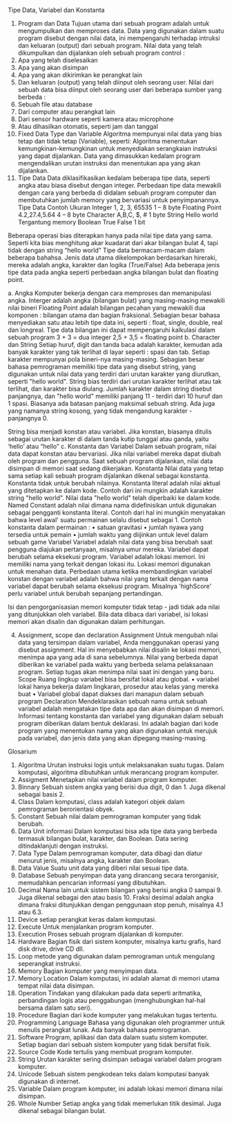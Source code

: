 Tipe Data, Variabel dan Konstanta
1. Program dan Data
Tujuan utama dari sebuah program adalah untuk mengumpulkan dan memproses data. Data yang digunakan dalam suatu program disebut dengan nilai data, ini mempengaruhi terhadap intruksi dan keluaran (output) dari sebuah program.
Nilai data yang telah dikumpulkan dan dijalankan oleh sebuah program control :
1.	Apa yang telah diselesaikan
2.	Apa yang akan disimpan
3.	Apa yang akan dikirimkan ke perangkat lain
4.	Dan keluaran (output) yang telah diinput oleh seorang user.
Nilai dari sebuah data bisa diinput oleh seorang user dari beberapa sumber yang berbeda :
1.	Sebuah file atau database
2.	Dari computer atau perangkat lain
3.	Dari sensor hardware seperti kamera atau microphone
4.	Atau dihasilkan otomatis, seperti jam dan tanggal
2. Fixed Data Type dan Variable
Algoritma mempunyai nilai data yang bias tetap dan tidak tetap (Variable), seperti:
Algoritma menentukan kemungkinan-kemungkinan untuk menyediakan serangkaian instruksi yang dapat dijalankan. Data yang dimasukkan kedalam program mengendalikan urutan instruksi dan menentukan apa yang akan dijalankan.
3. Tipe Data
Data diklasifikasikan kedalam beberapa tipe data, seperti angka atau biasa disebut dengan integer. Perbedaan tipe data mewakili dengan cara yang berbeda di didalam sebuah program computer dan membutuhkan jumlah memory yang bervariasi untuk penyimpanannya.
Tipe Data	Contoh	Ukuran
Integer	1, 2, 3, 65535	1 – 8 byte
Floating Point	4.2,27.4,5.64	4 – 8 byte
Character	A,B,C, $, #	1 byte
String	Hello world	Tergantung memory
Boolean	True False	1 bit

Beberapa operasi bias diterapkan hanya pada nilai tipe data yang sama. Seperti kita bias menghitung akar kuadarat dari akar bilangan bulat 4, tapi tidak dengan string “hello world”
Tipe data bermacam-macam dalam beberapa bahahsa. Jenis data utama dikelompokan berdasarkan hireraki, mereka adalah angka, karakter dan logika (True/False)
Ada beberapa jenis tipe data pada angka seperti perbedaan angka bilangan bulat dan floating point.
 
a.	Angka
Komputer bekerja dengan cara memproses dan memanipulasi angka. 
Interger adalah angka (bilangan bulat) yang masing-masing mewakili nilai bineri
Floating Point adalah bilangan pecahan yang mewakili dua komponen : bilangan utama dan bagian fraksional. Sebagian besar bahasa menyediakan satu atau lebih tipe data ini, seperti : float, single, double, real dan longreal.
Tipe data bilangan ini dapat mempengaruhi kalkulasi dalam sebuah program
3 + 3 = dua integer 2,5 + 3,5 = floating point
b.	Character dan String
Setiap huruf, digit dan tanda baca adalah karakter, kemudan ada banyak karakter yang tak terlihat di layar seperti : spasi dan tab. Setiap karakter mempunyai pola bineri-nya masing-masing.
Sebagian besar bahasa pemrograman memiliki tipe data yang disebut string, yang digunakan untuk nilai data yang terdiri dari urutan karakter yang diurutkan, seperti "hello world". String bias terdiri dari urutan karakter terlihat atau tak terlihat, dan karakter bisa diulang. Jumlah karakter dalam string disebut panjangnya, dan "hello world" memiliki panjang 11 - terdiri dari 10 huruf dan 1 spasi. Biasanya ada batasan panjang maksimal sebuah string. Ada juga yang namanya string kosong, yang tidak mengandung karakter - panjangnya 0.

String bisa menjadi konstan atau variabel. Jika konstan, biasanya ditulis sebagai urutan karakter di dalam tanda kutip tunggal atau ganda, yaitu ‘hello’ atau “hello”
c.	Konstanta dan Variabel
Dalam sebuah program, nilai data dapat konstan atau bervariasi. Jika nilai variabel mereka dapat diubah oleh program dan pengguna. Saat sebuah program dijalankan, nilai data disimpan di memori saat sedang dikerjakan.
Konstanta
Nilai data yang tetap sama setiap kali sebuah program dijalankan dikenal sebagai konstanta. Konstanta tidak untuk berubah nilainya.
Konstanta literal adalah nilai aktual yang ditetapkan ke dalam kode. Contoh dari ini mungkin adalah karakter string "hello world". Nilai data "hello world" telah diperbaiki ke dalam kode.
Named Constant adalah nilai dimana nama didefinisikan untuk digunakan sebagai pengganti konstanta literal. Contoh dari hal ini mungkin menyatakan bahwa level awal' suatu permainan selalu disebut sebagai 1.
Contoh konstanta dalam permainan :
•	satuan gravitasi
•	jumlah nyawa yang tersedia untuk pemain
•	jumlah waktu yang diijinkan untuk level dalam sebuah game
Variabel
Variabel adalah nilai data yang bisa berubah saat pengguna diajukan pertanyaan, misalnya umur mereka. Variabel dapat berubah selama eksekusi program.
Variabel adalah lokasi memori. Ini memiliki nama yang terkait dengan lokasi itu. Lokasi memori digunakan untuk menahan data. Perbedaan utama ketika membandingkan variabel konstan dengan variabel adalah bahwa nilai yang terkait dengan nama variabel dapat berubah selama eksekusi program. Misalnya 'highScore' perlu variabel untuk berubah sepanjang pertandingan.
 
Isi dan pengorganisasian memori komputer tidak tetap - jadi tidak ada nilai yang ditunjukkan oleh variabel. Bila data dibaca dari variabel, isi lokasi memori akan disalin dan digunakan dalam perhitungan.

4. Assignment, scope dan declaration
Assignment
Untuk mengubah nilai data yang tersimpan dalam variabel, Anda menggunakan operasi yang disebut assignment. Hal ini menyebabkan nilai disalin ke lokasi memori, menimpa apa yang ada di sana sebelumnya. 
Nilai yang berbeda dapat diberikan ke variabel pada waktu yang berbeda selama pelaksanaan program. Setiap tugas akan menimpa nilai saat ini dengan yang baru.
Scope
Ruang lingkup variabel bisa bersifat lokal atau global.
•	variabel lokal hanya bekerja dalam lingkaran, prosedur atau kelas yang mereka buat
•	Variabel global dapat diakses dari manapun dalam sebuah program
Declaration
Mendeklarasikan sebuah nama untuk sebuah variabel adalah mengatakan tipe data apa dan akan disimpan di memori.
Informasi tentang konstanta dan variabel yang digunakan dalam sebuah program diberikan dalam bentuk deklarasi. Ini adalah bagian dari kode program yang menentukan nama yang akan digunakan untuk merujuk pada variabel, dan jenis data yang akan dipegang masing-masing.

Glosarium
1.	Algoritma Urutan instruksi logis untuk melaksanakan suatu tugas. Dalam komputasi, algoritma dibutuhkan untuk merancang program komputer.
2.	Assigment Menetapkan nilai variabel dalam program komputer.
3.	Binnary Sebuah sistem angka yang berisi dua digit, 0 dan 1. Juga dikenal sebagai basis 2.
4.	Class Dalam komputasi, class adalah kategori objek dalam pemrograman berorientasi obyek.
5.	Constant Sebuah nilai dalam pemrograman komputer yang tidak berubah.
6.	Data Unit informasi Dalam komputasi bisa ada tipe data yang berbeda termasuk bilangan bulat, karakter, dan Boolean. Data sering ditindaklanjuti dengan instruksi.
7.	Data Type Dalam pemrograman komputer, data dibagi dan diatur menurut jenis, misalnya angka, karakter dan Boolean.
8.	Data Value Suatu unit data yang diberi nilai sesuai tipe data.
9.	Database Sebuah penyimpan data yang dirancang secara terorganisir, memudahkan pencarian informasi yang dibutuhkan.
10.	Decimal Nama lain untuk sistem bilangan yang berisi angka 0 sampai 9. Juga dikenal sebagai den atau basis 10. Fraksi desimal adalah angka dimana fraksi ditunjukkan dengan penggunaan stop penuh, misalnya 4.1 atau 6.3.
11.	Device setiap perangkat keras dalam komputasi.
12.	Execute Untuk menjalankan program komputer.
13.	Execution Proses sebuah program dijalankan di komputer.
14.	Hardware Bagian fisik dari sistem komputer, misalnya kartu grafis, hard disk drive, drive CD dll.
15.	Loop metode yang digunakan dalam pemrograman untuk mengulang seperangkat instruksi.
16.	Memory Bagian komputer yang menyimpan data.
17.	Memory Location Dalam komputasi, ini adalah alamat di memori utama tempat nilai data disimpan.
18.	Operation Tindakan yang dilakukan pada data seperti aritmatika, perbandingan logis atau penggabungan (menghubungkan hal-hal bersama dalam satu seri).
19.	Procedure Bagian dari kode komputer yang melakukan tugas tertentu.
20.	Programming Language Bahasa yang digunakan oleh programmer untuk menulis perangkat lunak. Ada banyak bahasa pemrograman.
21.	Software Program, aplikasi dan data dalam suatu sistem komputer. Setiap bagian dari sebuah sistem komputer yang tidak bersifat fisik.
22.	Source Code Kode tertulis yang membuat program komputer.
23.	String Urutan karakter sering disimpan sebagai variabel dalam program komputer.
24.	Unicode Sebuah sistem pengkodean teks dalam komputasi banyak digunakan di internet.
25.	Variable Dalam program komputer, ini adalah lokasi memori dimana nilai disimpan.
26.	Whole Number Setiap angka yang tidak memerlukan titik desimal. Juga dikenal sebagai bilangan bulat.

